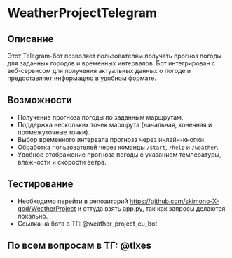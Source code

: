 # WeatherProjectTelegram
## Описание

Этот Telegram-бот позволяет пользователям получать прогноз погоды для заданных городов и временных интервалов. Бот интегрирован с веб-сервисом для получения актуальных данных о погоде и предоставляет информацию в удобном формате.

## Возможности

- Получение прогноза погоды по заданным маршрутам.
- Поддержка нескольких точек маршрута (начальная, конечная и промежуточные точки).
- Выбор временного интервала прогноза через инлайн-кнопки.
- Обработка пользователей через команды `/start`, `/help` и `/weather`.
- Удобное отображение прогноза погоды с указанием температуры, влажности и скорости ветра.

## Тестирование
- Необходимо перейти в репозиторий https://github.com/skimono-X-god/WeatherProject и оттуда взять app.py, так как запросы делаются локально.
- Ссылка на бота в ТГ: @weather_project_cu_bot
## По всем вопросам в ТГ: @tlxes

